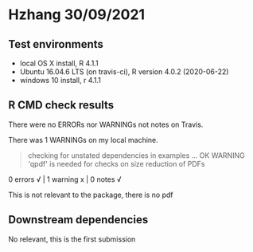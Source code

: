 # Hzhang 30/09/2021

## Test environments
* local OS X install, R 4.1.1
* Ubuntu 16.04.6 LTS (on travis-ci), R version 4.0.2 (2020-06-22)
* windows 10 install, r 4.1.1

## R CMD check results
There were no ERRORs nor WARNINGs not notes on Travis. 

There was 1 WARNINGs on my local machine.

> checking for unstated dependencies in examples ... OK
   WARNING
  'qpdf' is needed for checks on size reduction of PDFs

0 errors √ | 1 warning x | 0 notes √

This is not relevant to the package, there is no pdf



## Downstream dependencies
No relevant, this is the first submission